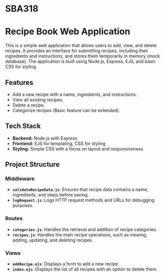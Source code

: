 # SBA318

# Recipe Book Web Application

This is a simple web application that allows users to add, view, and delete recipes. It provides an interface for submitting recipes, including their ingredients and instructions, and stores them temporarily in memory (mock database). The application is built using Node.js, Express, EJS, and basic CSS for styling.

## Features

- Add a new recipe with a name, ingredients, and instructions.
- View all existing recipes.
- Delete a recipe.
- Categorize recipes (Basic feature can be extended).

## Tech Stack

- **Backend:** Node.js with Express
- **Frontend:** EJS for templating, CSS for styling
- **Styling:** Simple CSS with a focus on layout and responsiveness

## Project Structure

### Middleware

- **`validateRecipeData.js`**: Ensures that recipe data contains a name, ingredients, and steps before saving.
- **`logRequest.js`**: Logs HTTP request methods and URLs for debugging purposes.

### Routes

- **`categories.js`**: Handles the retrieval and addition of recipe categories.
- **`recipes.js`**: Handles the main recipe operations, such as viewing, adding, updating, and deleting recipes.

### Views

- **`addRecipe.ejs`**: Displays a form to add a new recipe.
- **`index.ejs`**: Displays the list of all recipes with an option to delete them.
